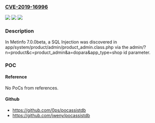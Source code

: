 ### [CVE-2019-16996](https://cve.mitre.org/cgi-bin/cvename.cgi?name=CVE-2019-16996)
![](https://img.shields.io/static/v1?label=Product&message=n%2Fa&color=blue)
![](https://img.shields.io/static/v1?label=Version&message=n%2Fa&color=blue)
![](https://img.shields.io/static/v1?label=Vulnerability&message=n%2Fa&color=brighgreen)

### Description

In Metinfo 7.0.0beta, a SQL Injection was discovered in app/system/product/admin/product_admin.class.php via the admin/?n=product&c=product_admin&a=dopara&app_type=shop id parameter.

### POC

#### Reference
No PoCs from references.

#### Github
- https://github.com/0ps/pocassistdb
- https://github.com/jweny/pocassistdb

